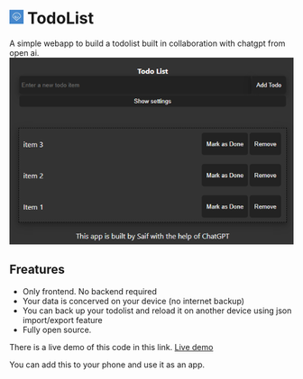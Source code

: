 # <img src="logo.png" alt="image alt text" title="image title" width="25px" height="25px"> TodoList
A simple webapp to build a todolist built in collaboration with chatgpt from open ai.
![Todo list](img/Todolist.png)

## Freatures
- Only frontend. No backend required
- Your data is concerved on your device (no internet backup)
- You can back up your todolist and reload it on another device using json import/export feature
- Fully open source.

There is a live demo of this code in this link.
[Live demo](https://parisneo.github.io/TodoList/)

You can add this to your phone and use it as an app.
